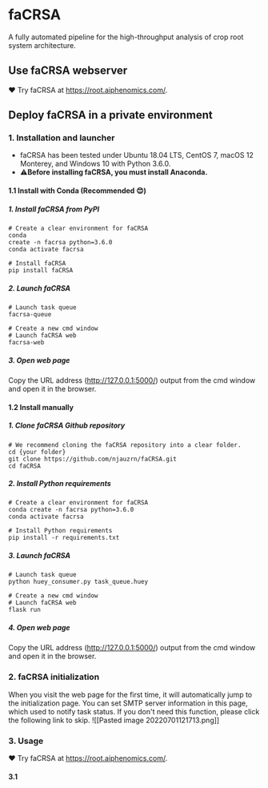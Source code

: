 # faCRSA
A fully automated pipeline for the high-throughput analysis of crop root system architecture. 

## Use faCRSA webserver
❤️ Try faCRSA at https://root.aiphenomics.com/.
## Deploy faCRSA in a private environment
### 1. Installation and launcher
- faCRSA has been tested under Ubuntu 18.04 LTS, CentOS 7, macOS 12 Monterey, and Windows 10 with Python 3.6.0. 
- ⚠️**Before installing faCRSA, you must install Anaconda.**
#### 1.1 Install with Conda (Recommended 😊)
##### 1. Install faCRSA from PyPI
```pyt
# Create a clear environment for faCRSA
conda 
create -n facrsa python=3.6.0
conda activate facrsa

# Install faCRSA
pip install faCRSA
```
##### 2. Launch faCRSA
```pyt
# Launch task queue
facrsa-queue

# Create a new cmd window
# Launch faCRSA web
facrsa-web
```
##### 3. Open web page
Copy the URL address (http://127.0.0.1:5000/) output from the cmd window and open it in the browser.
#### 1.2 Install manually
##### 1. Clone faCRSA Github  repository
```pyt
# We recommend cloning the faCRSA repository into a clear folder.
cd {your folder}
git clone https://github.com/njauzrn/faCRSA.git
cd faCRSA
```
##### 2. Install Python requirements
```pyt
# Create a clear environment for faCRSA
conda create -n facrsa python=3.6.0
conda activate facrsa

# Install Python requirements
pip install -r requirements.txt
```
##### 3. Launch faCRSA
```pyt
# Launch task queue
python huey_consumer.py task_queue.huey

# Create a new cmd window
# Launch faCRSA web
flask run
```
##### 4. Open web page
Copy the URL address (http://127.0.0.1:5000/) output from the cmd window and open it in the browser.
### 2. faCRSA initialization
When you visit the web page for the first time, it will automatically jump to the initialization page. You can set  SMTP server information in this page, which used to notify task status. If you don't need this function, please click the following link to skip.
![[Pasted image 20220701121713.png]]
### 3. Usage
❤️ Try faCRSA at https://root.aiphenomics.com/.
#### 3.1 
